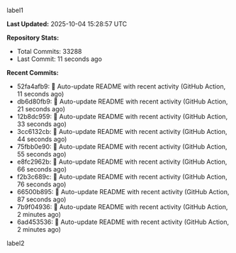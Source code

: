 
label1 
<!-- ACTIVITY_START -->
**Last Updated:** 2025-10-04 15:28:57 UTC

**Repository Stats:**
- Total Commits: 33288
- Last Commit: 11 seconds ago

**Recent Commits:**
- 52fa4afb9: 🤖 Auto-update README with recent activity (GitHub Action, 11 seconds ago)
- db6d80fb9: 🤖 Auto-update README with recent activity (GitHub Action, 21 seconds ago)
- 12b8dc959: 🤖 Auto-update README with recent activity (GitHub Action, 33 seconds ago)
- 3cc6132cb: 🤖 Auto-update README with recent activity (GitHub Action, 44 seconds ago)
- 75fbb0e90: 🤖 Auto-update README with recent activity (GitHub Action, 55 seconds ago)
- e8fc2962b: 🤖 Auto-update README with recent activity (GitHub Action, 66 seconds ago)
- f2b3c689c: 🤖 Auto-update README with recent activity (GitHub Action, 76 seconds ago)
- 66500b895: 🤖 Auto-update README with recent activity (GitHub Action, 87 seconds ago)
- 7b9f04936: 🤖 Auto-update README with recent activity (GitHub Action, 2 minutes ago)
- 6ad453536: 🤖 Auto-update README with recent activity (GitHub Action, 2 minutes ago)
<!-- ACTIVITY_END -->

label2
